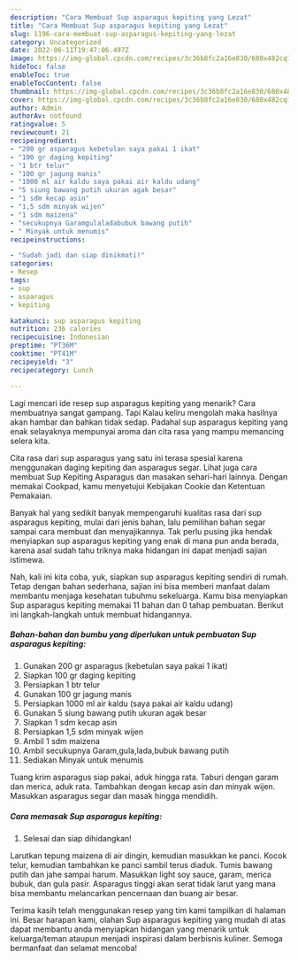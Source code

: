 ```yaml
---
description: "Cara Membuat Sup asparagus kepiting yang Lezat"
title: "Cara Membuat Sup asparagus kepiting yang Lezat"
slug: 1196-cara-membuat-sup-asparagus-kepiting-yang-lezat
category: Uncategorized
date: 2022-06-11T19:47:06.497Z
image: https://img-global.cpcdn.com/recipes/3c36b8fc2a16e830/680x482cq70/sup-asparagus-kepiting-foto-resep-utama.jpg
hideToc: false
enableToc: true
enableTocContent: false
thumbnail: https://img-global.cpcdn.com/recipes/3c36b8fc2a16e830/680x482cq70/sup-asparagus-kepiting-foto-resep-utama.jpg
cover: https://img-global.cpcdn.com/recipes/3c36b8fc2a16e830/680x482cq70/sup-asparagus-kepiting-foto-resep-utama.jpg
author: Admin
authorAv: notfound
ratingvalue: 5
reviewcount: 21
recipeingredient:
- "200 gr asparagus kebetulan saya pakai 1 ikat"
- "100 gr daging kepiting"
- "1 btr telur"
- "100 gr jagung manis"
- "1000 ml air kaldu saya pakai air kaldu udang"
- "5 siung bawang putih ukuran agak besar"
- "1 sdm kecap asin"
- "1,5 sdm minyak wijen"
- "1 sdm maizena"
- "secukupnya Garamgulaladabubuk bawang putih"
- " Minyak untuk menumis"
recipeinstructions:

- "Sudah jadi dan siap dinikmati!"
categories:
- Resep
tags:
- sup
- asparagus
- kepiting

katakunci: sup asparagus kepiting 
nutrition: 236 calories
recipecuisine: Indonesian
preptime: "PT36M"
cooktime: "PT41M"
recipeyield: "3"
recipecategory: Lunch

---
```



Lagi mencari ide resep sup asparagus kepiting yang menarik? Cara membuatnya sangat gampang. Tapi Kalau keliru mengolah maka hasilnya akan hambar dan bahkan tidak sedap. Padahal sup asparagus kepiting yang enak selayaknya mempunyai aroma dan cita rasa yang mampu memancing selera kita.


Cita rasa dari sup asparagus yang satu ini terasa spesial karena menggunakan daging kepiting dan asparagus segar. Lihat juga cara membuat Sup Kepiting Asparagus dan masakan sehari-hari lainnya. Dengan memakai Cookpad, kamu menyetujui Kebijakan Cookie dan Ketentuan Pemakaian.

Banyak hal yang sedikit banyak mempengaruhi kualitas rasa dari sup asparagus kepiting, mulai dari jenis bahan, lalu pemilihan bahan segar sampai cara membuat dan menyajikannya. Tak perlu pusing jika hendak menyiapkan sup asparagus kepiting yang enak di mana pun anda berada, karena asal sudah tahu triknya maka hidangan ini dapat menjadi sajian istimewa.


Nah, kali ini kita coba, yuk, siapkan sup asparagus kepiting sendiri di rumah. Tetap dengan bahan sederhana, sajian ini bisa memberi manfaat dalam membantu menjaga kesehatan tubuhmu sekeluarga. Kamu bisa menyiapkan Sup asparagus kepiting memakai 11 bahan dan 0 tahap pembuatan. Berikut ini langkah-langkah untuk membuat hidangannya.

<!--inarticleads1-->

##### Bahan-bahan dan bumbu yang diperlukan untuk pembuatan Sup asparagus kepiting:

1. Gunakan 200 gr asparagus (kebetulan saya pakai 1 ikat)
1. Siapkan 100 gr daging kepiting
1. Persiapkan 1 btr telur
1. Gunakan 100 gr jagung manis
1. Persiapkan 1000 ml air kaldu (saya pakai air kaldu udang)
1. Gunakan 5 siung bawang putih ukuran agak besar
1. Siapkan 1 sdm kecap asin
1. Persiapkan 1,5 sdm minyak wijen
1. Ambil 1 sdm maizena
1. Ambil secukupnya Garam,gula,lada,bubuk bawang putih
1. Sediakan  Minyak untuk menumis


Tuang krim asparagus siap pakai, aduk hingga rata. Taburi dengan garam dan merica, aduk rata. Tambahkan dengan kecap asin dan minyak wijen. Masukkan asparagus segar dan masak hingga mendidih. 

<!--inarticleads2-->

##### Cara memasak Sup asparagus kepiting:


1. Selesai dan siap dihidangkan!

Larutkan tepung maizena di air dingin, kemudian masukkan ke panci. Kocok telur, kemudian tambahkan ke panci sambil terus diaduk. Tumis bawang putih dan jahe sampai harum. Masukkan light soy sauce, garam, merica bubuk, dan gula pasir. Asparagus tinggi akan serat tidak larut yang mana bisa membantu melancarkan pencernaan dan buang air besar. 

Terima kasih telah menggunakan resep yang tim kami tampilkan di halaman ini. Besar harapan kami, olahan Sup asparagus kepiting yang mudah di atas dapat membantu anda menyiapkan hidangan yang menarik untuk keluarga/teman ataupun menjadi inspirasi dalam berbisnis kuliner. Semoga bermanfaat dan selamat mencoba!
